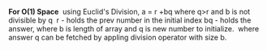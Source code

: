 **For O(1) Space**
​
using Euclid's Division, a = r +bq
​
where q>r and b is not divisible by q
​
r - holds the prev number in the initial index
bq - holds the answer, where b is length of array and q is new number to initialize.
​
where answer q can be fetched by appling division operator with size b.